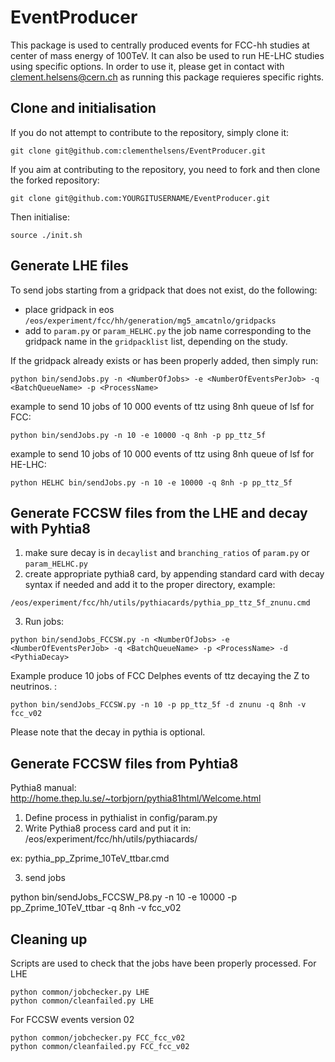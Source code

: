 # EventProducer

This package is used to centrally produced events for FCC-hh studies at center of mass energy of 100TeV.
It can also be used to run HE-LHC studies using specific options. 
In order to use it, please get in contact with clement.helsens@cern.ch as running this package requieres specific rights.

[]() Clone and initialisation
-------------------------

If you do not attempt to contribute to the repository, simply clone it:
```
git clone git@github.com:clementhelsens/EventProducer.git
```

If you aim at contributing to the repository, you need to fork and then clone the forked repository:
```
git clone git@github.com:YOURGITUSERNAME/EventProducer.git
```

Then initialise:
```
source ./init.sh
```

[]() Generate LHE files
-------------------------

To send jobs starting from a gridpack that does not exist, do the following:
   - place gridpack in eos ```/eos/experiment/fcc/hh/generation/mg5_amcatnlo/gridpacks```
   - add to ```param.py``` or ```param_HELHC.py``` the job name corresponding to the gridpack name in the ```gridpacklist``` list, depending on the study.

If the gridpack already exists or has been properly added, then simply run:

```
python bin/sendJobs.py -n <NumberOfJobs> -e <NumberOfEventsPerJob> -q <BatchQueueName> -p <ProcessName>
```

example to send 10 jobs of 10 000 events of ttz using 8nh queue of lsf for FCC:

```
python bin/sendJobs.py -n 10 -e 10000 -q 8nh -p pp_ttz_5f
```

example to send 10 jobs of 10 000 events of ttz using 8nh queue of lsf for HE-LHC:

```
python HELHC bin/sendJobs.py -n 10 -e 10000 -q 8nh -p pp_ttz_5f
```

[]() Generate FCCSW files from the LHE and decay with Pyhtia8
--------------------------
1. make sure decay is in ```decaylist``` and ```branching_ratios``` of ```param.py``` or ```param_HELHC.py```
2. create appropriate pythia8 card, by appending standard card with decay syntax if needed and add it to the proper directory, example:
```
/eos/experiment/fcc/hh/utils/pythiacards/pythia_pp_ttz_5f_znunu.cmd
```

3. Run jobs:


```
python bin/sendJobs_FCCSW.py -n <NumberOfJobs> -e <NumberOfEventsPerJob> -q <BatchQueueName> -p <ProcessName> -d <PythiaDecay>
```

Example produce 10 jobs of FCC Delphes events of ttz decaying the Z to neutrinos. :

```
python bin/sendJobs_FCCSW.py -n 10 -p pp_ttz_5f -d znunu -q 8nh -v fcc_v02
``` 

Please note that the decay in pythia is optional.

[]() Generate FCCSW files from Pyhtia8
--------------------------

Pythia8 manual: http://home.thep.lu.se/~torbjorn/pythia81html/Welcome.html

1) Define process in pythialist in config/param.py
2) Write Pythia8 process card and put it in: /eos/experiment/fcc/hh/utils/pythiacards/

ex: pythia_pp_Zprime_10TeV_ttbar.cmd

3) send jobs

python bin/sendJobs_FCCSW_P8.py -n 10 -e 10000 -p pp_Zprime_10TeV_ttbar -q 8nh -v fcc_v02


[]() Cleaning up
--------------------------

Scripts are used to check that the jobs have been properly processed.
For LHE
```
python common/jobchecker.py LHE
python common/cleanfailed.py LHE
```

For FCCSW events version 02
```
python common/jobchecker.py FCC_fcc_v02
python common/cleanfailed.py FCC_fcc_v02
```

